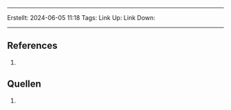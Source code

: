 
--- 
Erstellt: 2024-06-05    11:18 
Tags: 
Link Up: 
Link Down:

--- 


## References
1. 

## Quellen
1. 